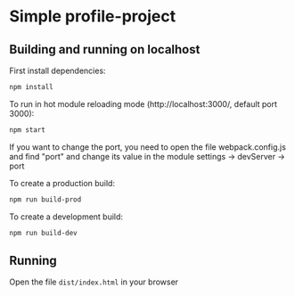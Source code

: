# Simple profile-project

## Building and running on localhost

First install dependencies:

```sh
npm install
```

To run in hot module reloading mode (http://localhost:3000/, default port 3000):

```sh
npm start
```
If you want to change the port, you need to open the file webpack.config.js and find "port" and change its value in the module settings -> devServer -> port


To create a production build:

```sh
npm run build-prod
```

To create a development build:

```sh
npm run build-dev
```

## Running

Open the file `dist/index.html` in your browser

